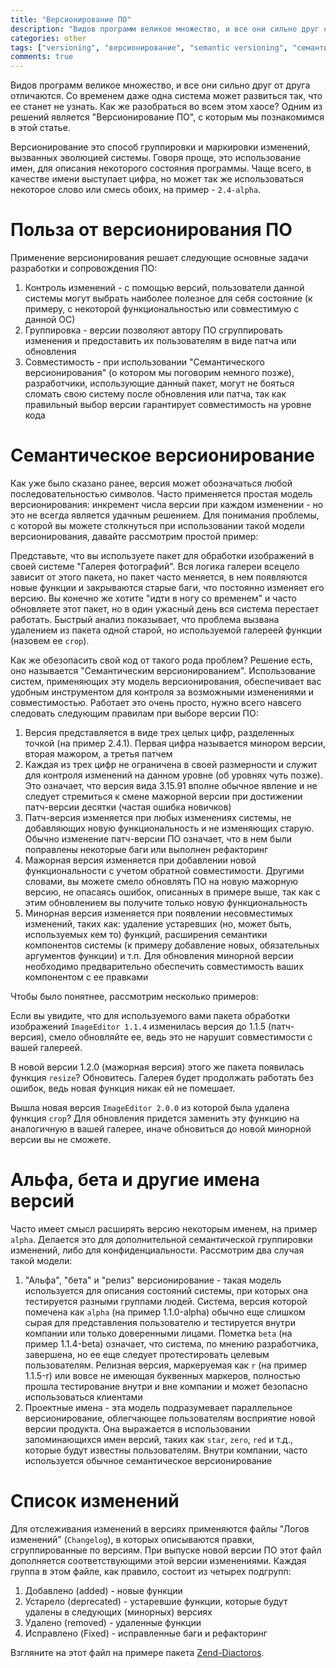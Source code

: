 ```yaml
---
title: "Версионирование ПО"
description: "Видов программ великое множество, и все они сильно друг от друга отличаются. Со временем даже одна система может развиться так, что ее станет не узнать. Как же разобраться во всем этом хаосе? Одним из решений является \"Версионирование ПО\", с которым мы познакомимся в этой статье..."
categories: other
tags: ["versioning", "версионирование", "semantic versioning", "семантическое версионирование"]
comments: true
---
```

Видов программ великое множество, и все они сильно друг от друга отличаются. Со временем даже одна система может развиться так, что ее станет не узнать. Как же разобраться во всем этом хаосе? Одним из решений является "Версионирование ПО", с которым мы познакомимся в этой статье.

Версионирование это способ группировки и маркировки изменений, вызванных эволюцией системы. Говоря проще, это использование имен, для описания некоторого состояния программы. Чаще всего, в качестве имени выступает цифра, но может так же использоваться некоторое слово или смесь обоих, на пример - `2.4-alpha`.

# Польза от версионирования ПО

Применение версионирования решает следующие основные задачи разработки и сопровождения ПО:

1. Контроль изменений - с помощью версий, пользователи данной системы могут выбрать наиболее полезное для себя состояние (к примеру, с некоторой функциональностью или совместимую с данной ОС)
2. Группировка - версии позволяют автору ПО сгруппировать изменения и предоставить их пользователям в виде патча или обновления
3. Совместимость - при использовании "Семантического версионирования" (о котором мы поговорим немного позже), разработчики, использующие данный пакет, могут не бояться сломать свою систему после обновления или патча, так как правильный выбор версии гарантирует совместимость на уровне кода

# Семантическое версионирование

Как уже было сказано ранее, версия может обозначаться любой последовательностью символов. Часто применяется простая модель версионирования: инкремент числа версии при каждом изменении - но это не всегда является удачным решением. Для понимания проблемы, с которой вы можете столкнуться при использовании такой модели версионирования, давайте рассмотрим простой пример:

Представьте, что вы используете пакет для обработки изображений в своей системе "Галерея фотографий". Вся логика галереи всецело зависит от этого пакета, но пакет часто меняется, в нем появляются новые функции и закрываются старые баги, что постоянно изменяет его версию. Вы конечно же хотите "идти в ногу со временем" и часто обновляете этот пакет, но в один ужасный день вся система перестает работать. Быстрый анализ показывает, что проблема вызвана удалением из пакета одной старой, но используемой галереей функции (назовем ее `crop`).

Как же обезопасить свой код от такого рода проблем? Решение есть, оно называется "Семантическим версионированием". Использование систем, применяющих эту модель версионирования, обеспечивает вас удобным инструментом для контроля за возможными изменениями и совместимостью. Работает это очень просто, нужно всего навсего следовать следующим правилам при выборе версии ПО:

1. Версия представляется в виде трех целых цифр, разделенных точкой (на пример 2.4.1). Первая цифра называется минором версии, вторая мажором, а третья патчем
2. Каждая из трех цифр не ограничена в своей размерности и служит для контроля изменений на данном уровне (об уровнях чуть позже). Это означает, что версия вида 3.15.91 вполне обычное явление и не следует стремиться к смене мажорной версии при достижении патч-версии десятки (частая ошибка новичков)
3. Патч-версия изменяется при любых изменениях системы, не добавляющих новую функциональность и не изменяющих старую. Обычно изменение патч-версии ПО означает, что в нем были поправлены некоторые баги или выполнен рефакторинг
4. Мажорная версия изменяется при добавлении новой функциональности с учетом обратной совместимости. Другими словами, вы можете смело обновлять ПО на новую мажорную версию, не опасаясь ошибок, описанных в примере выше, так как с этим обновлением вы получите только новую функциональность
5. Минорная версия изменяется при появлении несовместимых изменений, таких как: удаление устаревших (но, может быть, используемых кем то) функций, расширения семантики компонентов системы (к примеру добавление новых, обязательных аргументов функции) и т.п. Для обновления минорной версии необходимо предварительно обеспечить совместимость ваших компонентом с ее правками

Чтобы было понятнее, рассмотрим несколько примеров:

Если вы увидите, что для используемого вами пакета обработки изображений `ImageEditor 1.1.4` изменилась версия до 1.1.5 (патч-версия), смело обновляйте ее, ведь это не нарушит совместимости с вашей галереей.

В новой версии 1.2.0 (мажорная версия) этого же пакета появилась функция `resize`? Обновитесь. Галерея будет продолжать работать без ошибок, ведь новая функция никак ей не помешает.

Вышла новая версия `ImageEditor 2.0.0` из которой была удалена функция `crop`? Для обновления придется заменить эту функцию на аналогичную в вашей галерее, иначе обновиться до новой минорной версии вы не сможете.

# Альфа, бета и другие имена версий

Часто имеет смысл расширять версию некоторым именем, на пример `alpha`. Делается это для дополнительной семантической группировки изменений, либо для конфиденциальности. Рассмотрим два случая такой модели:

1. "Альфа", "бета" и "релиз" версионирование - такая модель используется для описания состояний системы, при которых она тестируется разными группами людей. Система, версия которой помечена как `alpha` (на пример 1.1.0-alpha) обычно еще слишком сырая для представления пользователю и тестируется внутри компании или только доверенными лицами. Пометка `beta` (на пример 1.1.4-beta) означает, что система, по мнению разработчика, завершена, но ее еще следует протестировать целевым пользователям. Релизная версия, маркеруемая как `r` (на пример 1.1.5-r) или вовсе не имеющая буквенных маркеров, полностью прошла тестирование внутри и вне компании и может безопасно использоваться клиентами
2. Проектные имена - эта модель подразумевает параллельное версионирование, облегчающее пользователям восприятие новой версии продукта. Она выражается в использовании запоминающихся имен версий, таких как `star`, `zero`, `red` и т.д., которые будут известны пользователям. Внутри компании, часто используется обычное семантическое версионирование

# Список изменений

Для отслеживания изменений в версиях применяются файлы "Логов изменений" (`Changelog`), в которых описываются правки, сгруппированные по версиям. При выпуске новой версии ПО этот файл дополняется соответствующими этой версии изменениями. Каждая группа в этом файле, как правило, состоит из четырех подгрупп:

1. Добавлено (added) - новые функции
2. Устарело (deprecated) - устаревшие функции, которые будут удалены в следующих (минорных) версиях
3. Удалено (removed) - удаленные функции
4. Исправлено (Fixed) - исправленные баги и рефакторинг

Взгляните на этот файл на примере пакета [Zend-Diactoros](https://github.com/zendframework/zend-diactoros/blob/master/CHANGELOG.md).
